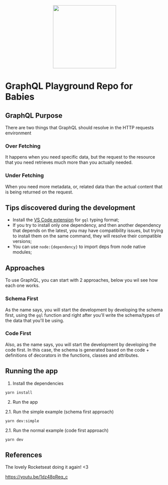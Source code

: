 <div style="display:flex;flex:1;justify-content:center;">
<img width=200 src="https://upload.wikimedia.org/wikipedia/commons/thumb/1/17/GraphQL_Logo.svg/1200px-GraphQL_Logo.svg.png">
</div>

# GraphQL Playground Repo for Babies

## GraphQL Purpose

There are two things that GraphQL should resolve in the HTTP requests environment

### Over Fetching

It happens when you need specific data, but the request to the resource that you need retrieves much more than you actually needed.

### Under Fetching

When you need more metadata, or, related data than the actual content that is being returned on the request.

## Tips discovered during the development

- Install the [VS Code extension](https://marketplace.visualstudio.com/items?itemName=GraphQL.vscode-graphql) for `gql` typing format;
- If you try to install only one dependency, and then another dependency that depends on the latest, you may have compatibility issues, but trying to install them on the same command, they will resolve their compatible versions;
- You can use `node:{dependency}` to import deps from node native modules;

## Approaches

To use GraphQL, you can start with 2 approaches, below you wil see how each one works.

### Schema First

As the name says, you will start the development by developing the schema first, using the `gql` function and right after you'll write the schema/types of the data that you'll be using.

### Code First

Also, as the name says, you will start the development by developing the code first. In this case, the schema is generated based on the code + definitions of decorators in the functions, classes and attributes.

## Running the app

1. Install the dependencies

`yarn install`

2. Run the app

2.1. Run the simple example (schema first approach)

`yarn dev:simple`

2.1. Run the normal example (code first approach)

`yarn dev`

## References

The lovely Rocketseat doing it again! <3

https://youtu.be/1dz48pReq_c
